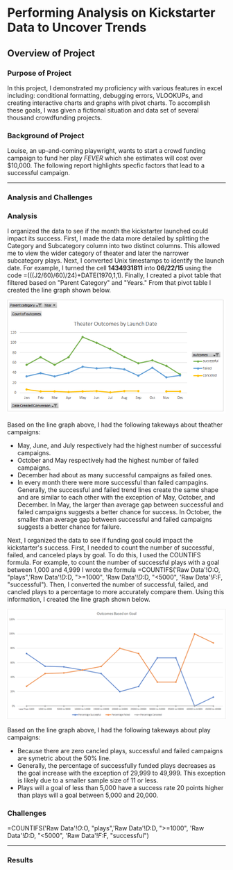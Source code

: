 # Performing Analysis on Kickstarter Data to Uncover Trends

## Overview of Project
### Purpose of Project
In this project, I demonstrated my proficiency with various features in excel including: conditional formatting, debugging errors, VLOOKUPs, and creating interactive charts and graphs with pivot charts. To accomplish these goals, I was given a fictional situation and data set of several thousand crowdfunding projects. 
### Background of Project
Louise, an up-and-coming playwright, wants to start a crowd funding campaign to fund her play *FEVER* which she estimates will cost over $10,000. The following report highlights specfic factors that lead to a successful campaign.     

---
### Analysis and Challenges
### Analysis
I organized the data to see if the month the kickstarter launched could impact its success. First, I made the data more detailed by splitting the Category and Subcategory column into two distinct columns. This allowed me to view the wider category of theater and later the narrower subcategory plays. Next, I converted Unix timestamps to identify the launch date. For example, I turned the cell **1434931811** into **06/22/15** using the code =(((J2/60)/60)/24)+DATE(1970,1,1). Finally, I created a pivot table that filtered based on "Parent Category" and "Years." From that pivot table I created the line graph shown below. 

![Theater_Outcomes_vs_Launch](Theater_Outcomes_vs_Launch.png)

Based on the line graph above, I had the following takeways about theather campaigns:
* May, June, and July respectively had the highest number of successful campaigns. 
* October and May respectively had the highest number of failed campaigns.
* December had about as many successful campaigns as failed ones.
* In every month there were more successful than failed campagins. Generally, the successful and failed trend lines create the same shape and are similar to each other with the exception of May, October, and December. In May, the larger than average gap between successful and failed campaigns suggests a better chance for success. In October, the smaller than average gap between successful and failed campaigns suggests a better chance for failure. 


Next, I organized the data to see if funding goal could impact the kickstarter's success. First, I needed to count the number of successful, failed, and canceled plays by goal. To do this, I used the COUNTIFS formula. For example, to count the number of successful plays with a goal between 1,000 and 4,999 I wrote the formula =COUNTIFS('Raw Data'!$O:$O, "plays",'Raw Data'!$D:$D, ">=1000", 'Raw Data'!$D:$D, "<5000", 'Raw Data'!$F:$F, "successful"). Then, I converted the number of successful, failed, and cancled plays to a percentage to more accurately compare them. Using this information, I created the line graph shown below. 

![Outcomes_vs_Goals](Outcomes_vs_Goals.png)

Based on the line graph above, I had the following takeways about play campaigns:
* Because there are zero cancled plays, successful and failed campaigns are symetric about the 50% line. 
* Generally, the percentage of successfully funded plays decreases as the goal increase with the exception of 29,999 to 49,999. This exception is likely due to a smaller sample size of 11 or less. 
* Plays will a goal of less than 5,000 have a success rate 20 points higher than plays will a goal between 5,000 and 20,000. 


### Challenges 
=COUNTIFS('Raw Data'!$O:$O, "plays",'Raw Data'!$D:$D, ">=1000", 'Raw Data'!$D:$D, "<5000", 'Raw Data'!$F:$F, "successful") 

---
### Results

